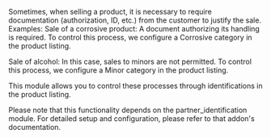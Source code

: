 Sometimes, when selling a product, it is necessary to require documentation (authorization, ID, etc.) from the customer to justify the sale.
Examples:
Sale of a corrosive product: A document authorizing its handling is required. To control this process, we configure a Corrosive category in the product listing.

Sale of alcohol: In this case, sales to minors are not permitted. To control this process, we configure a Minor category in the product listing.

This module allows you to control these processes through identifications in the product listing.

Please note that this functionality depends on the partner_identification module. For detailed setup and configuration,
please refer to that addon's documentation.
